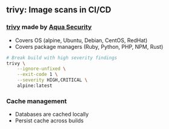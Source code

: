 ## trivy: Image scans in CI/CD

### [trivy](https://github.com/aquasecurity/trivy) made by [Aqua Security](https://www.aquasec.com/)

- Covers OS (alpine, Ubuntu, Debian, CentOS, RedHat)
- Covers package managers (Ruby, Python, PHP, NPM, Rust)

```bash
# Break build with high severity findings
trivy \
    --ignore-unfixed \
    --exit-code 1 \
    --severity HIGH,CRITICAL \
    alpine:latest
```

### Cache management

- Databases are cached locally
- Persist cache across builds
